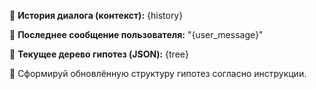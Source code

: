 📂 **История диалога (контекст):**
{history}

👷 **Последнее сообщение пользователя:**
"{user_message}"

🌳 **Текущее дерево гипотез (JSON):**
{tree}

🧠 Сформируй обновлённую структуру гипотез согласно инструкции.
